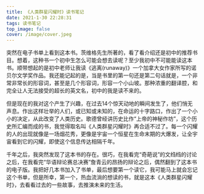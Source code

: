 ```yaml
---
title: 《人类群星闪耀时》读书笔记
date: 2021-1-30 22:28:31
tags: 读书笔记
top_image: false
cover: /image/cover.jpeg
---
```


突然在电子书单上看到这本书。茨维格先生所著的，看了看介绍还是初中的推荐书目。想着，这种书一个初中生怎么可能会想去读呢？至少我初中不可能能读这本书。顺带想起的是初中老师让我读《逃离(runaway)》一个加拿大女作家所写的诺贝尔文学奖作品。我还能记起的是，当是书里的第一句还是第二句话就是，一个非常非常长的形容词，甚至是几个形容词，形容一个小山坡。那种浓重的翻译腔，和完全让人无法接受的超长的英文名，初中的我是读不来的。



但是现在的我对这个产生了兴趣，在过去14个惊天动地的瞬间发生了，他们悄无声息。作出这样壮举的人们，或已知或未知的，在命运的十字路口，作出了一个小小的决定，从此改变了人类历史。歌德曾经讲历史比作“上帝的神秘作坊”，这个历史所汇编而成的书，我觉得取名叫《人类群星闪耀时》再合适不过了。每一个闪耀的人的出现就像是一场烟花秀，更像是宇宙一个恒星在生命末期的大爆发，让全宇宙看到它的闪耀，即使这个信息传达相隔千年。



千年之后，我突然发现了这本书的存在。很巧，在我看完“奇葩说”的文绉绉的讨论之后，在我看完“华语辩论赛总决赛”詹青云的昂扬的辩论之后，偶然翻到了这本书的电子版。我把好几本书加入了书单，最后想要第一个读它，我可能马上就会忘记这个书单，但是所幸，第一个，热血流淌的想读的书，就是这本《人类群星闪耀时》，去看看过去的一些故事，去推演未来的生活。